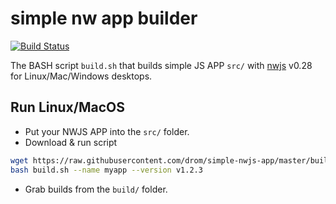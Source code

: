 # simple nw app builder

[![Build Status](https://travis-ci.org/drom/simple-nwjs-app.svg?branch=master)](https://travis-ci.org/drom/simple-nwjs-app)

The BASH script `build.sh` that builds simple JS APP `src/` with [nwjs](http://nwjs.io) v0.28 for Linux/Mac/Windows desktops.

## Run Linux/MacOS

  * Put your NWJS APP into the `src/` folder.
  * Download & run script
```bash
wget https://raw.githubusercontent.com/drom/simple-nwjs-app/master/build.sh -O build.sh
bash build.sh --name myapp --version v1.2.3
```
  * Grab builds from the `build/` folder.
